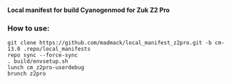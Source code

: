 #### Local manifest for build Cyanogenmod for Zuk Z2 Pro ####

### How to use:
```
git clone https://github.com/madmack/local_manifest_z2pro.git -b cm-13.0 .repo/local_manifests
repo sync --force-sync
. build/envsetup.sh
lunch cm_z2pro-userdebug
brunch z2pro
```
